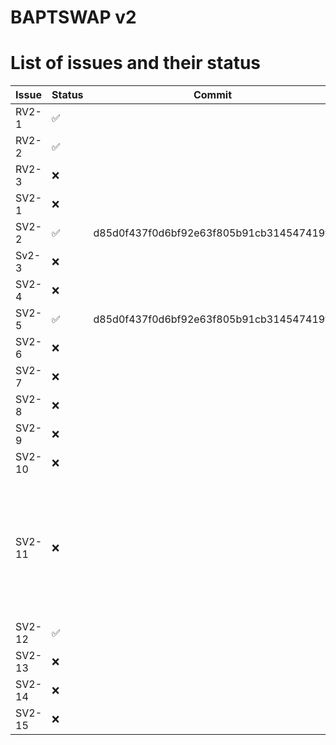 # BAPTSWAP v2

# List of issues and their status

| Issue | Status | Commit | Notes |
| ----- | ------ | ------ | ----- |
| RV2-1 |   ✅  |  |  
| RV2-2 |   ✅  |  |      
| RV2-3 |   ❌  |  |
| SV2-1 |  ❌  |  |
| SV2-2 |  ✅  | d85d0f437f0d6bf92e63f805b91cb314547419ff |
| Sv2-3 |  ❌  |  |
| SV2-4 |  ❌  |  |
| SV2-5 |  ✅  | d85d0f437f0d6bf92e63f805b91cb314547419ff |
| SV2-6 |  ❌  |  |
| SV2-7 |  ❌  |  |
| SV2-8 |  ❌  |  |
| SV2-9 |  ❌  |  |
| SV2-10 |  ❌  |  |
| SV2-11 |  ❌  |  | to be the last one to fix; we need to know which constants are used and which are not |
| SV2-12 |  ✅  |  |
| SV2-13 |  ❌  |  |
| SV2-14 |  ❌  |  |
| SV2-15 |  ❌  |  |
